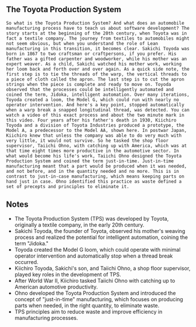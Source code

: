 ## The Toyota Production System
```
So what is the Toyota Production System? And what does an automobile manufacturing process have to teach us about software development? The story starts at the beginning of the 20th century, when Toyota was in fact a textile company. The journey from textiles to automobiles might not seem obvious, but when you understand the role of Lean manufacturing in this transition, it becomes clear. Sakichi Toyoda was born in 1867 to two craftsman or craftpersons, if you prefer. His father was a gifted carpenter and woodworker, while his mother was an expert weaver. As a child, Sakichi watched his mother work, working her loom back and forth over and over again. As a quick side note, the first step is to tie the threads of the warp, the vertical threads to a piece of cloth called the apron. The last step is to cut the apron strings when the piece is complete and ready to move on. Toyoda observed that the processes could be intelligently automated and coined the term, Jidoka, intelligent automation. Over many iterations, Toyoda created a loom, the Model G, which could run with nearly no operator intervention. And here's a key point, stopped automatically when a warp break a snapped longitudinal thread, was detected. You can watch a video of this exact process and about the two minute mark in this video. Four years after his father's death in 1930, Kiichiro Toyoda and a division of Toyota Industries produced a prototype, the Model A, a predecessor to the Model AA, shown here. In postwar Japan, Kiichiro knew that unless the company was able to do very much with very little, it would not survive. So he tasked the shop floor supervisor, Taiichi Ohno, with catching up with America, which was at that time eight times more productive in the automotive sector. In what would become his life's work, Taiichi Ohno designed the Toyota Production System and coined the term just‑in‑time. Just‑in‑time manufacturing meant that a part would be produced when it was needed, and not before, and in the quantity needed and no more. This is in contrast to just‑in‑case manufacturing, which means keeping parts on hand just in case. Ohno identified this practice as waste defined a set of precepts and principles to eliminate it.
```

## Notes
- The Toyota Production System (TPS) was developed by Toyota, originally a textile company, in the early 20th century.
- Sakichi Toyoda, the founder of Toyota, observed his mother's weaving process and realized the potential for intelligent automation, coining the term "Jidoka."
- Toyoda created the Model G loom, which could operate with minimal operator intervention and automatically stop when a thread break occurred.
- Kiichiro Toyoda, Sakichi's son, and Taiichi Ohno, a shop floor supervisor, played key roles in the development of TPS.
- After World War II, Kiichiro tasked Taiichi Ohno with catching up to American automotive productivity.
- Ohno developed the Toyota Production System and introduced the concept of "just-in-time" manufacturing, which focuses on producing parts when needed, in the right quantity, to eliminate waste.
- TPS principles aim to reduce waste and improve efficiency in manufacturing processes.